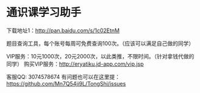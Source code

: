 通识课学习助手
=======
下载地址1：http://pan.baidu.com/s/1c02EtnM

题目查询工具，每个账号每周可免费查询100次。（应该可以满足自己做的同学）

VIP服务：10元1000次，20元2000次，以此类推，不限时间。（针对拿钱代做的同学）
购买VIP服务：http://eryatiku.jd-app.com/vip.jsp

客服QQ: 3074578674
有问题也可以在这里提：https://github.com/Mn7Q54ji9L/TongShi/issues
